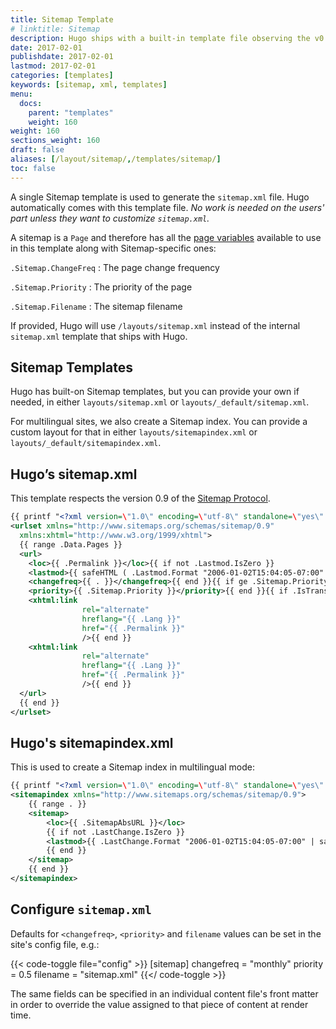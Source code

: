 ```yaml
---
title: Sitemap Template
# linktitle: Sitemap
description: Hugo ships with a built-in template file observing the v0.9 of the Sitemap Protocol, but you can override this template if needed.
date: 2017-02-01
publishdate: 2017-02-01
lastmod: 2017-02-01
categories: [templates]
keywords: [sitemap, xml, templates]
menu:
  docs:
    parent: "templates"
    weight: 160
weight: 160
sections_weight: 160
draft: false
aliases: [/layout/sitemap/,/templates/sitemap/]
toc: false
---
```


A single Sitemap template is used to generate the `sitemap.xml` file.
Hugo automatically comes with this template file. *No work is needed on
the users' part unless they want to customize `sitemap.xml`.*

A sitemap is a `Page` and therefore has all the [page variables][pagevars] available to use in this template along with Sitemap-specific ones:

`.Sitemap.ChangeFreq`
: The page change frequency

`.Sitemap.Priority`
: The priority of the page

`.Sitemap.Filename`
: The sitemap filename

If provided, Hugo will use `/layouts/sitemap.xml` instead of the internal `sitemap.xml` template that ships with Hugo.

## Sitemap Templates

Hugo has built-on Sitemap templates, but you can provide your own if needed, in either `layouts/sitemap.xml` or `layouts/_default/sitemap.xml`.

For multilingual sites, we also create a Sitemap index. You can provide a custom layout for that in either `layouts/sitemapindex.xml` or `layouts/_default/sitemapindex.xml`.

## Hugo’s sitemap.xml

This template respects the version 0.9 of the [Sitemap Protocol](http://www.sitemaps.org/protocol.html).

```xml
{{ printf "<?xml version=\"1.0\" encoding=\"utf-8\" standalone=\"yes\" ?>" | safeHTML }}
<urlset xmlns="http://www.sitemaps.org/schemas/sitemap/0.9"
  xmlns:xhtml="http://www.w3.org/1999/xhtml">
  {{ range .Data.Pages }}
  <url>
    <loc>{{ .Permalink }}</loc>{{ if not .Lastmod.IsZero }}
    <lastmod>{{ safeHTML ( .Lastmod.Format "2006-01-02T15:04:05-07:00" ) }}</lastmod>{{ end }}{{ with .Sitemap.ChangeFreq }}
    <changefreq>{{ . }}</changefreq>{{ end }}{{ if ge .Sitemap.Priority 0.0 }}
    <priority>{{ .Sitemap.Priority }}</priority>{{ end }}{{ if .IsTranslated }}{{ range .Translations }}
    <xhtml:link
                rel="alternate"
                hreflang="{{ .Lang }}"
                href="{{ .Permalink }}"
                />{{ end }}
    <xhtml:link
                rel="alternate"
                hreflang="{{ .Lang }}"
                href="{{ .Permalink }}"
                />{{ end }}
  </url>
  {{ end }}
</urlset>
```

## Hugo's sitemapindex.xml

This is used to create a Sitemap index in multilingual mode:

```xml
{{ printf "<?xml version=\"1.0\" encoding=\"utf-8\" standalone=\"yes\" ?>" | safeHTML }}
<sitemapindex xmlns="http://www.sitemaps.org/schemas/sitemap/0.9">
	{{ range . }}
	<sitemap>
	   	<loc>{{ .SitemapAbsURL }}</loc>
		{{ if not .LastChange.IsZero }}
	   	<lastmod>{{ .LastChange.Format "2006-01-02T15:04:05-07:00" | safeHTML }}</lastmod>
		{{ end }}
	</sitemap>
	{{ end }}
</sitemapindex>
```

## Configure `sitemap.xml`

Defaults for `<changefreq>`, `<priority>` and `filename` values can be set in the site's config file, e.g.:

{{< code-toggle file="config" >}}
[sitemap]
  changefreq = "monthly"
  priority = 0.5
  filename = "sitemap.xml"
{{</ code-toggle >}}

The same fields can be specified in an individual content file's front matter in order to override the value assigned to that piece of content at render time.



[pagevars]: /variables/page/
